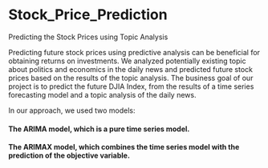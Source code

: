 # Stock_Price_Prediction
Predicting the Stock Prices using Topic Analysis


Predicting future stock prices using predictive analysis can be beneficial for obtaining returns on investments. We analyzed potentially existing topic about politics and economics in the daily news and predicted future stock prices based on the results of the topic analysis. The business goal of our project is to predict the future DJIA Index, from the results of a time series forecasting model and a topic analysis of the daily news. 


In our approach, we used two models: 

#### The ARIMA model, which is a pure time series model.

#### The ARIMAX model, which combines the time series model with the prediction of the objective variable.
